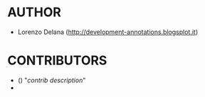 # AUTHOR
- Lorenzo Delana (http://development-annotations.blogsplot.it)

# CONTRIBUTORS
- <date> <name> (<contact>) "*contrib description*"
- 
